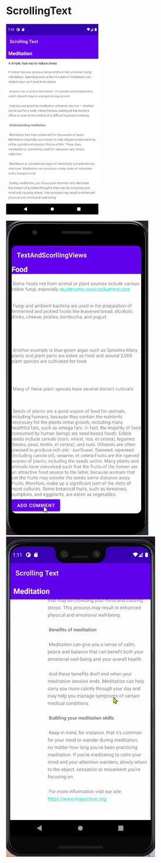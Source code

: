 # ScrollingText
<img src="scrollingText.png" width="50%">

![](ScrollingTextCC.gif)
![](scrText.gif)
